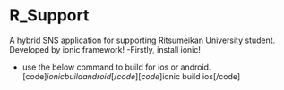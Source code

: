 # R_Support
A hybrid SNS application for supporting Ritsumeikan University student.
Developed by ionic framework!
-Firstly, install ionic!
- use the below command to build for ios or android.
[code]$ionic build android[/code]
[code]$ionic build ios[/code]
